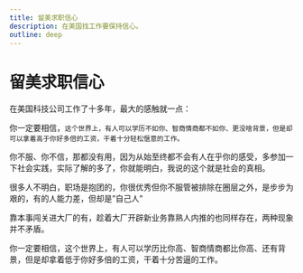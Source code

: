 ```yaml
---
title: 留美求职信心
description: 在美国找工作要保持信心。
outline: deep
---
```

# 留美求职信心

在美国科技公司工作了十多年，最大的感触就一点：

你一定要相信，`这个世界上，有人可以学历不如你、智商情商都不如你、更没啥背景，但是却可以拿着高于你好多倍的工资，干着十分轻松惬意的工作。`

你不服、你不信，那都没有用，因为从始至终都不会有人在乎你的感受，多参加一下社会实践，实际了解的多了，你就能明白，我说的这个就是社会的真相。

很多人不明白，职场是抱团的，你很优秀但你不服管被排除在圈层之外，是步步为艰的，有的人能力差，但却是”自己人”

靠本事闯关进大厂的有，趁着大厂开辟新业务靠熟人内推的也同样存在，两种现象并不矛盾。

你一定要相信，这个世界上，有人可以学历比你高、智商情商都比你高、还有背景，但是却拿着低于你好多倍的工资，干着十分苦逼的工作。


<ReferenceSource
:sources="[
{
title: '为什么不建议在简历上撒谎？',
link: 'https://www.zhihu.com/question/562524801/answer/46094973132',
site: '知乎',
author: 'Egon林海峰',
date: '2024-12-02',
category: '问答'
}
]"
/>
